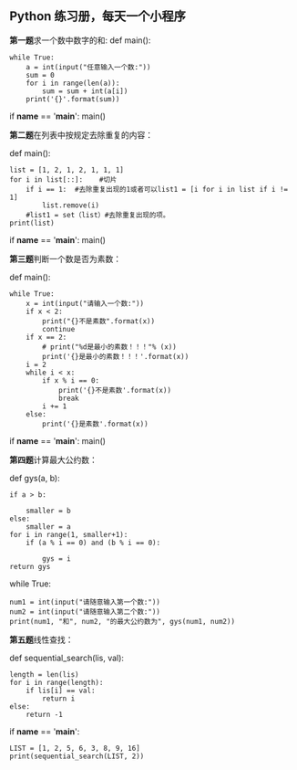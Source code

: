## Python 练习册，每天一个小程序 ##
**第一题**求一个数中数字的和:
def main():
    
    while True:
        a = int(input("任意输入一个数:"))
        sum = 0
        for i in range(len(a)):
            sum = sum + int(a[i])
        print('{}'.format(sum))

if __name__ == '__main__':
   main()
   
**第二题**在列表中按规定去除重复的内容：


def main():
    
    list = [1, 2, 1, 2, 1, 1, 1]
    for i in list[::]:    #切片
        if i == 1:  #去除重复出现的1或者可以list1 = [i for i in list if i != 1]
            list.remove(i)
	    #list1 = set（list）#去除重复出现的项。
    print(list)
    
if __name__ == '__main__':
    main()
    
**第三题**判断一个数是否为素数：

def main():
    
    while True:
        x = int(input("请输入一个数:"))
        if x < 2:
            print("{}不是素数".format(x))
            continue
        if x == 2:
            # print("%d是最小的素数！！！"% (x))
            print('{}是最小的素数！！！'.format(x))
        i = 2
        while i < x:
            if x % i == 0:
                print('{}不是素数'.format(x))
                break
            i += 1
        else:
            print('{}是素数'.format(x))
if __name__ == '__main__':
    main()
    
 **第四题**计算最大公约数：
 
 def gys(a, b):
 
 
    if a > b:

        smaller = b
    else:
        smaller = a
    for i in range(1, smaller+1):
        if (a % i == 0) and (b % i == 0):

            gys = i
    return gys

while True:
    
    num1 = int(input("请随意输入第一个数:"))
    num2 = int(input("请随意输入第二个数:"))
    print(num1, "和", num2, "的最大公约数为", gys(num1, num2))
    
**第五题**线性查找：

def sequential_search(lis, val):
    
    length = len(lis)
    for i in range(length):
        if lis[i] == val:
            return i
    else:
        return -1

if __name__ == '__main__':
    
    LIST = [1, 2, 5, 6, 3, 8, 9, 16]
    print(sequential_search(LIST, 2))
    
    
